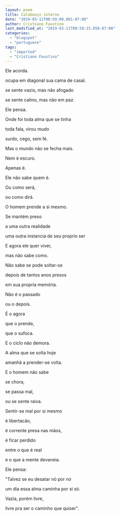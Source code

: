 ```yaml
---
layout: poem
title: Calabouço interno
date: "2019-03-11T00:59:00.001-07:00"
author: Cristiano Faustino
last_modified_at: "2019-03-11T00:59:15.058-07:00"
categories:
  - "blogspot"
  - "portuguese"
tags:
  - "imported"
  - "Cristiano Faustino"
---
```


Ele acorda.

ocupa em diagonal sua cama de casal.

se sente vazio, mas não afogado

se sente calmo, mas não em paz.

Ele pensa.

Onde foi toda alma que se tinha

toda fala, virou mudo

surdo, cego, sem fé.

Mas o mundo não se fecha mais.

Nem é escuro.

Apenas é.

Ele não sabe quem é.

Ou como será,

ou como dirá.

O homem prende a si mesmo.

Se mantém preso

a uma outra realidade

uma outra instancia de seu proprio ser

E agora ele quer viver,

mas não sabe como.

Não sabe se pode soltar-se

depois de tantos anos presos

em sua propria memória.

Não é o passado

ou o depois.

É o agora

que o prende,

que o sufoca.

E o ciclo não demora.

A alma que se solta hoje

amanhã a prender-se volta.

E o homem não sabe

se chora,

se passa mal,

ou se sente raiva.

Sentir-se mal por si mesmo

é libertacão,

é corrente presa nas mãos,

é ficar perdido

entre o que é real

e o que a mente devaneia.

Ele pensa:

"Talvez se eu desatar nó por nó

um dia essa alma caminha por si só.

Vazia, porém livre,

livre pra ser o caminho que quiser".